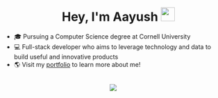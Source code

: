<div id="user-content-toc">
  <ul align="center">
    <summary><h1 align="center">Hey, I'm Aayush <img src="https://media.giphy.com/media/hvRJCLFzcasrR4ia7z/giphy.gif" width="32"></h1></summary>
  </ul>
</div>

- 🎓 Pursuing a Computer Science degree at Cornell University
- 💻 Full-stack developer who aims to leverage technology and data to build useful and innovative products
- 🌎 Visit my [portfolio](https://aayush-agnihotri.me) to learn more about me!

<br>

<div align="center">
  <img src="https://skillicons.dev/icons?i=java,javascript,typescript,python,c,cpp,ocaml,html,css,nextjs,react,express,nodejs,flask,django,pytorch,aws,azure,gcp,docker,kubernetes,postgres,mongodb,graphql,git,postman,vscode,github&perline=14" />
</div>
